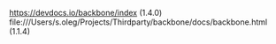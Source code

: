 https://devdocs.io/backbone/index (1.4.0)
file:///Users/s.oleg/Projects/Thirdparty/backbone/docs/backbone.html (1.1.4)